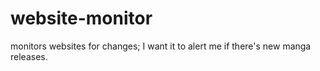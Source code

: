 # website-monitor
monitors websites for changes; I want it to alert me if there's new manga releases.
